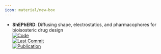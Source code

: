 ```yaml
---
icon: material/new-box
---
```


- **ShEPhERD**: Diffusing shape, electrostatics, and pharmacophores for bioisosteric drug design  
	[![Code](https://img.shields.io/github/stars/coleygroup/shepherd?style=for-the-badge&logo=github)](https://github.com/coleygroup/shepherd)  
	[![Last Commit](https://img.shields.io/github/last-commit/coleygroup/shepherd?style=for-the-badge&logo=github)](https://github.com/coleygroup/shepherd)  
	[![Publication](https://img.shields.io/badge/Publication-Citations:21-blue?style=for-the-badge&logo=bookstack)](https://doi.org/10.1111/cbdd.14239)  
